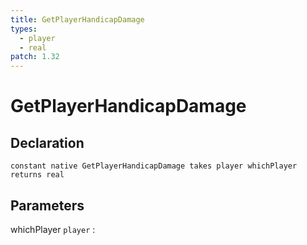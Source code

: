 ```yaml
---
title: GetPlayerHandicapDamage
types:
  - player
  - real
patch: 1.32
---
```


# GetPlayerHandicapDamage

## Declaration

```jass
constant native GetPlayerHandicapDamage takes player whichPlayer returns real
```

## Parameters
whichPlayer `player`
: 
